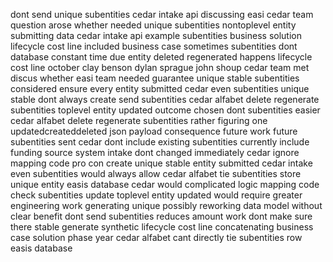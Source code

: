 dont send unique subentities cedar intake api discussing easi cedar team question arose whether needed unique subentities nontoplevel entity submitting data cedar intake api example subentities business solution lifecycle cost line included business case sometimes subentities dont database constant time due entity deleted regenerated happens lifecycle cost line october clay benson dylan sprague john shoup cedar team met discus whether easi team needed guarantee unique stable subentities considered ensure every entity submitted cedar even subentities unique stable dont always create send subentities cedar alfabet delete regenerate subentities toplevel entity updated outcome chosen dont subentities easier cedar alfabet delete regenerate subentities rather figuring one updatedcreateddeleted json payload consequence future work future subentities sent cedar dont include existing subentities currently include funding source system intake dont changed immediately cedar ignore mapping code pro con create unique stable entity submitted cedar intake even subentities would always allow cedar alfabet tie subentities store unique entity easis database cedar would complicated logic mapping code check subentities update toplevel entity updated would require greater engineering work generating unique possibly reworking data model without clear benefit dont send subentities reduces amount work dont make sure there stable generate synthetic lifecycle cost line concatenating business case solution phase year cedar alfabet cant directly tie subentities row easis database
